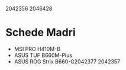 2042356
2046428

# Schede Madri

- MSI PRO H410M-B
- ASUS TUF B660M-Plus
- ASUS ROG Strix B660-G2042377
2042357
